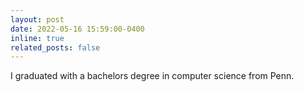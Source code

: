 ```yaml
---
layout: post
date: 2022-05-16 15:59:00-0400
inline: true
related_posts: false
---
```


I graduated with a bachelors degree in computer science from Penn.
